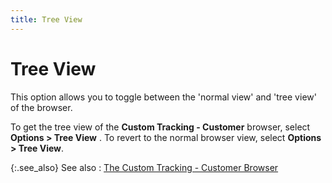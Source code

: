 ```yaml
---
title: Tree View
---
```


# Tree View


This option allows you to toggle between the 'normal view' and 'tree view' of the browser.


To get the tree view of the **Custom Tracking - Customer** browser, select **Options &gt; Tree View** . To revert to the normal browser view, select **Options &gt; Tree View**.


{:.see_also}
See also
: [The Custom Tracking - Customer Browser]({{site.ct_baseurl}}/customer-tracking/the_custom_tracking_customer_browser.html)
